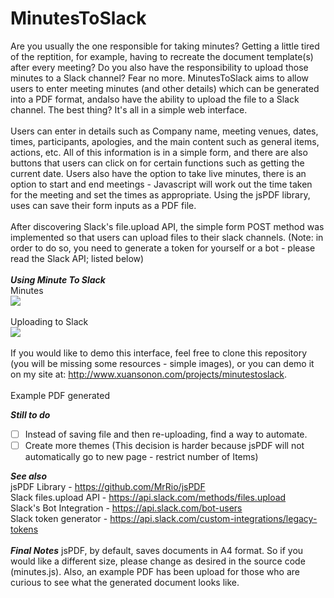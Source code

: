 # MinutesToSlack
Are you usually the one responsible for taking minutes? Getting a little tired of the reptition, for example, having to recreate the document template(s) after every meeting? Do you also have the responsibility to upload those minutes to a Slack channel? Fear no more. MinutesToSlack aims to allow users to enter meeting minutes (and other details) which can be generated into a PDF format, andalso have the ability to upload the file to a Slack channel. The best thing? It's all in a simple web interface.
<br />
<br />
Users can enter in details such as Company name, meeting venues, dates, times, participants, apologies, and the main content such as general items, actions, etc. All of this information is in a simple form, and there are also buttons that users can click on for certain functions such as getting the current date. Users also have the option to take live minutes, there is an option to start and end meetings - Javascript will work out the time taken for the meeting and set the times as appropriate. Using the jsPDF library, uses can save their form inputs as a PDF file.
<br/><br/>
After discovering Slack's file.upload API, the simple form POST method was implemented so that users can upload files to their slack channels. (Note: in order to do so, you need to generate a token for yourself or a bot - please read the Slack API; listed below)
<br />
<br />
***Using Minute To Slack***<br/>
Minutes<br/>
<img src="http://i.imgur.com/DdPcbdU.png"/>
<br/><br/>
Uploading to Slack<br/>
<img src="http://i.imgur.com/tfrL4O5.png"/>
<br/><br/>
If you would like to demo this interface, feel free to clone this repository (you will be missing some resources - simple images), or you can demo it on my site at: <a>http://www.xuansonon.com/projects/minutestoslack</a>.
<br/><br/>
Example PDF generated<br/>


***Still to do***
- [ ] Instead of saving file and then re-uploading, find a way to automate.
- [ ] Create more themes (This decision is harder because jsPDF will not automatically go to new page - restrict number of Items)

***See also***<br/>
jsPDF Library - <a>https://github.com/MrRio/jsPDF</a><br/>
Slack files.upload API - <a>https://api.slack.com/methods/files.upload</a><br/>
Slack's Bot Integration - <a>https://api.slack.com/bot-users</a><br/>
Slack token generator - <a>https://api.slack.com/custom-integrations/legacy-tokens</a><br/>
<br/>
***Final Notes***
jsPDF, by default, saves documents in A4 format. So if you would like a different size, please change as desired in the source code (minutes.js). Also, an example PDF has been upload for those who are curious to see what the generated document looks like.
